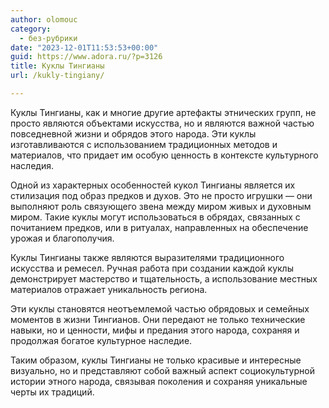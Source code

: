```yaml
---
author: olomouc
category:
  - без-рубрики
date: "2023-12-01T11:53:53+00:00"
guid: https://www.adora.ru/?p=3126
title: Куклы Тингианы
url: /kukly-tingiany/

---
```

Куклы Тингианы, как и многие другие артефакты этнических групп, не просто являются объектами искусства, но и являются важной частью повседневной жизни и обрядов этого народа. Эти куклы изготавливаются с использованием традиционных методов и материалов, что придает им особую ценность в контексте культурного наследия.

Одной из характерных особенностей кукол Тингианы является их стилизация под образ предков и духов. Это не просто игрушки — они выполняют роль связующего звена между миром живых и духовным миром. Такие куклы могут использоваться в обрядах, связанных с почитанием предков, или в ритуалах, направленных на обеспечение урожая и благополучия.

Куклы Тингианы также являются выразителями традиционного искусства и ремесел. Ручная работа при создании каждой куклы демонстрирует мастерство и тщательность, а использование местных материалов отражает уникальность региона.

Эти куклы становятся неотъемлемой частью обрядовых и семейных моментов в жизни Тингианов. Они передают не только технические навыки, но и ценности, мифы и предания этого народа, сохраняя и продолжая богатое культурное наследие.

Таким образом, куклы Тингианы не только красивые и интересные визуально, но и представляют собой важный аспект социокультурной истории этного народа, связывая поколения и сохраняя уникальные черты их традиций.
